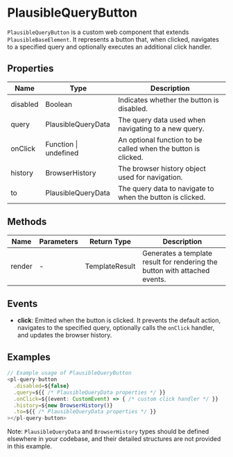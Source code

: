 # PlausibleQueryButton

`PlausibleQueryButton` is a custom web component that extends `PlausibleBaseElement`. It represents a button that, when clicked, navigates to a specified query and optionally executes an additional click handler.

## Properties

| Name      | Type                     | Description                                                                 |
|-----------|--------------------------|-----------------------------------------------------------------------------|
| disabled  | Boolean                  | Indicates whether the button is disabled.                                   |
| query     | PlausibleQueryData       | The query data used when navigating to a new query.                         |
| onClick   | Function \| undefined    | An optional function to be called when the button is clicked.               |
| history   | BrowserHistory           | The browser history object used for navigation.                             |
| to        | PlausibleQueryData       | The query data to navigate to when the button is clicked.                   |

## Methods

| Name    | Parameters                | Return Type | Description                                                                 |
|---------|---------------------------|-------------|-----------------------------------------------------------------------------|
| render  | -                         | TemplateResult | Generates a template result for rendering the button with attached events. |

## Events

- **click**: Emitted when the button is clicked. It prevents the default action, navigates to the specified query, optionally calls the `onClick` handler, and updates the browser history.

## Examples

```typescript
// Example usage of PlausibleQueryButton
<pl-query-button
  .disabled=${false}
  .query=${{ /* PlausibleQueryData properties */ }}
  .onClick=${(event: CustomEvent) => { /* custom click handler */ }}
  .history=${new BrowserHistory()}
  .to=${{ /* PlausibleQueryData properties */ }}
></pl-query-button>
```

Note: `PlausibleQueryData` and `BrowserHistory` types should be defined elsewhere in your codebase, and their detailed structures are not provided in this example.